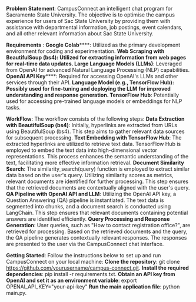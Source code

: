 **Problem Statement**: 
CampusConnect an intelligent chat program for Sacramento State University. The objective is to optimise the campus experience for users of Sac State University by providing them with assistance with departmental information, job postings, event calendars, and all other relevant information about Sac State University.

**Requirements** :
**Google Colab******: Utilized as the primary development environment for coding and experimentation.
**Web Scraping with BeautifulSoup (bs4)******: Utilized for extracting information from web pages for real-time data updates.
**Large Language Models (LLMs)******: Leveraged from OpenAI for advanced Natural Language Processing (NLP) capabilities.
**OpenAI API Key******: Required for accessing OpenAI's LLMs and other services through their API.
**Language Model (e.g., TensorFlow Hub)******: Possibly used for fine-tuning and deploying the LLM for improved understanding and response generation.
**TensorFlow Hub******: Potentially used for accessing pre-trained language models or embeddings for NLP tasks.

**WorkFlow**:
The workflow consists of the following steps:
****Data Extraction with BeautifulSoup (bs4)****:
Initially, hyperlinks are extracted from URLs using BeautifulSoup (bs4).
This step aims to gather relevant data sources for subsequent processing.
****Text Embedding with TensorFlow Hub****:
The extracted hyperlinks are utilized to retrieve text data.
TensorFlow Hub is employed to embed the text data into high-dimensional vector representations.
This process enhances the semantic understanding of the text, facilitating more effective information retrieval.
****Document Similarity Search****:
The similarity_search(query) function is employed to extract similar data based on the user's query.
Utilizing similarity scores as metrics, relevant documents are identified for further processing.
This step ensures that the retrieved documents are contextually aligned with the user's query.
****QA Pipeline with OpenAI API and LLM****:
Utilizing the OpenAI API key, a Question Answering (QA) pipeline is instantiated.
The text data is segmented into chunks, and a document search is conducted using LangChain.
This step ensures that relevant documents containing potential answers are identified efficiently.
****Query Processing and Response Generation****:
User queries, such as "How to contact registration office?", are retrieved for processing.
Based on the retrieved documents and the query, the QA pipeline generates contextually relevant responses.
The responses are presented to the user via the CampusConnect chat interface.

**Getting Started**:
Follow the instructions below to set up and run CampusConnect on your local machine:
****Clone the repository****: git clone https://github.com/yourusername/campus-connect.git.
****Install the required dependencies****: pip install -r requirements.txt.
****Obtain an API key from OpenAI and set it as an environment variable****: export OPENAI_API_KEY="your-api-key"
****Run the main application file****: python main.py.






